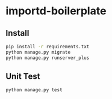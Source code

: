 # importd-boilerplate

## Install
```bash
pip install -r requirements.txt
python manage.py migrate
python manage.py runserver_plus
```

## Unit Test
```bash
python manage.py test
```
